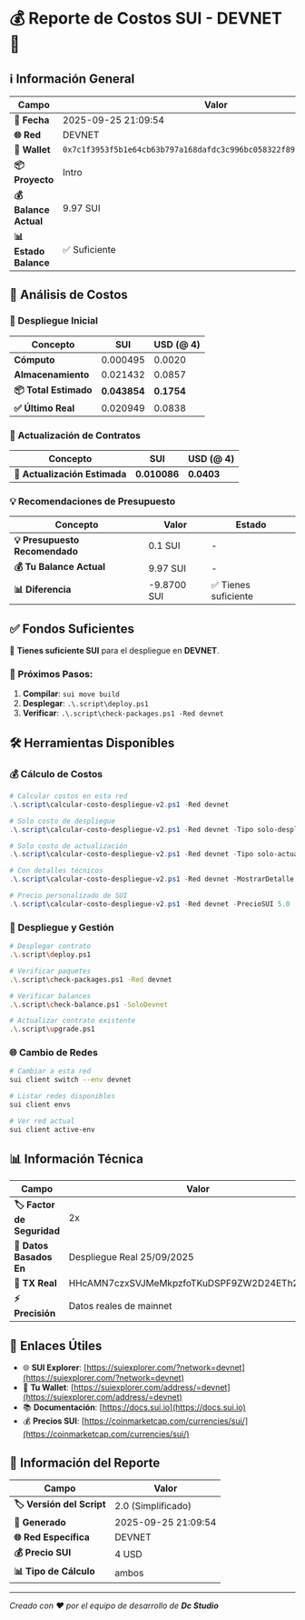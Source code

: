# 💰 Reporte de Costos SUI - DEVNET 🧪

## ℹ️ Información General

| Campo | Valor |
|-------|-------|
| **📅 Fecha** | 2025-09-25 21:09:54 |
| **🌐 Red** | DEVNET |
| **👤 Wallet** | `0x7c1f3953f5b1e64cb63b797a168dafdc3c996bc058322f89701f2e2672e074cd` |
| **📦 Proyecto** | Intro |
| **💰 Balance Actual** | 9.97 SUI |
| **📊 Estado Balance** | ✅ Suficiente |

## 💸 Análisis de Costos

### 🔨 Despliegue Inicial

| Concepto | SUI | USD (@ 4) |
|----------|-----|-----|
| **Cómputo** | 0.000495 | 0.0020 |
| **Almacenamiento** | 0.021432 | 0.0857 |
| **📦 Total Estimado** | **0.043854** | **0.1754** |
| **✅ Último Real** | 0.020949 | 0.0838 |

### 🔄 Actualización de Contratos

| Concepto | SUI | USD (@ 4) |
|----------|-----|-----|
| **🔄 Actualización Estimada** | **0.010086** | **0.0403** |

### 💡 Recomendaciones de Presupuesto

| Concepto | Valor | Estado |
|----------|-------|--------|
| **💡 Presupuesto Recomendado** | 0.1 SUI | - |
| **💰 Tu Balance Actual** | 9.97 SUI | - |
| **📊 Diferencia** | -9.8700 SUI | ✅ Tienes suficiente |

## ✅ Fondos Suficientes

🎉 **Tienes suficiente SUI** para el despliegue en **DEVNET**.

### 🚀 Próximos Pasos:
1. **Compilar**: `sui move build`
2. **Desplegar**: `.\.script\deploy.ps1`
3. **Verificar**: `.\.script\check-packages.ps1 -Red devnet`

## 🛠️ Herramientas Disponibles

### 💰 Cálculo de Costos
```powershell
# Calcular costos en esta red
.\.script\calcular-costo-despliegue-v2.ps1 -Red devnet

# Solo costo de despliegue
.\.script\calcular-costo-despliegue-v2.ps1 -Red devnet -Tipo solo-despliegue

# Solo costo de actualización
.\.script\calcular-costo-despliegue-v2.ps1 -Red devnet -Tipo solo-actualizacion

# Con detalles técnicos
.\.script\calcular-costo-despliegue-v2.ps1 -Red devnet -MostrarDetalle

# Precio personalizado de SUI
.\.script\calcular-costo-despliegue-v2.ps1 -Red devnet -PrecioSUI 5.0
```

### 🚀 Despliegue y Gestión
```bash
# Desplegar contrato
.\.script\deploy.ps1

# Verificar paquetes
.\.script\check-packages.ps1 -Red devnet

# Verificar balances
.\.script\check-balance.ps1 -SoloDevnet

# Actualizar contrato existente
.\.script\upgrade.ps1
```

### 🌐 Cambio de Redes
```bash
# Cambiar a esta red
sui client switch --env devnet

# Listar redes disponibles
sui client envs

# Ver red actual
sui client active-env
```

## 📊 Información Técnica

| Campo | Valor |
|-------|-------|
| **🏷️ Factor de Seguridad** | 2x |
| **📅 Datos Basados En** | Despliegue Real 25/09/2025 |
| **🔗 TX Real** | HHcAMN7czxSVJMeMkpzfoTKuDSPF9ZW2D24ETh253uSq |
| **⚡ Precisión** | Datos reales de mainnet |

## 🔗 Enlaces Útiles

- 🌐 **SUI Explorer**: [https://suiexplorer.com/?network=devnet](https://suiexplorer.com/?network=devnet)
- 👤 **Tu Wallet**: [https://suiexplorer.com/address/=devnet](https://suiexplorer.com/address/=devnet)
- 📚 **Documentación**: [https://docs.sui.io](https://docs.sui.io)
- 💰 **Precios SUI**: [https://coinmarketcap.com/currencies/sui/](https://coinmarketcap.com/currencies/sui/)

## 📄 Información del Reporte

| Campo | Valor |
|-------|-------|
| **🏷️ Versión del Script** | 2.0 (Simplificado) |
| **📅 Generado** | 2025-09-25 21:09:54 |
| **🌐 Red Específica** | DEVNET |
| **💰 Precio SUI** | 4 USD |
| **📊 Tipo de Cálculo** | ambos |

---

*Creado con ❤️ por el equipo de desarrollo de **Dc Studio***
